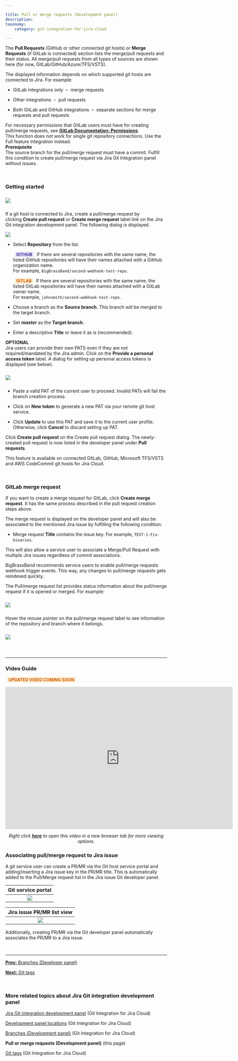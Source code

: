 ```yaml
---

title: Pull or merge requests (Development panel)
description:
taxonomy:
    category: git-integration-for-jira-cloud

---
```


The **Pull Requests** (GitHub or other connected git hosts) or **Merge Requests** (if GitLab is connected) section lists the merge/pull requests and their status. All merge/pull requests from all types of sources are shown here (for now, GitLab/GitHub/Azure/TFS/VSTS).

The displayed information depends on which supported git hosts are connected to Jira. For example:

*   GitLab integrations only  –  merge requests

*   Other integrations  –  pull requests

*   Both GitLab and GitHub integrations  –  separate sections for merge requests and pull requests

<div class="bbb-callout bbb--info">
    <div class="irow">
    <div class="ilogobox">
        <span class="logoimg"></span>
    </div>
    <div class="imsgbox">
        For necessary permissions that GitLab users must have for creating pull/merge requests, see <a href='https://docs.gitlab.com/ee/user/permissions.html'><b>GitLab Documentation: Permissions</b></a>.
    </div>
    </div>
</div>

<div class="bbb-callout bbb--tip">
    <div class="irow">
    <div class="ilogobox">
        <span class="logoimg"></span>
    </div>
    <div class="imsgbox">
        This function does not work for single git repository connections. Use the Full feature integration instead.
    </div>
    </div>
</div>

<div class="bbb-callout bbb--alert">
    <div class="irow">
    <div class="ilogobox">
        <span class="logoimg"></span>
    </div>
    <div class="imsgbox">
        <b>Prerequisite</b><br>
        The source branch for the pull/merge request must have a commit. Fulfill this condition to create pull/merge request via Jira Git Integration panel without issues.
    </div>
    </div>
</div>

&nbsp;

### Getting started

<img src='/wp-content/uploads/gij-gitcloud-devpanel-create-pullreq-sel.png' style='margin:25px auto;max-width:100%;display:block;' />

If a git host is connected to Jira, create a pull/merge request by clicking **Create pull request** or **Create merge request** label link on the Jira Git integration development panel. The following dialog is displayed.

![](/wp-content/uploads/gij-gitcloud-create-pull-req-dlg)

*   Select **Repository** from the list.
    
    <b style='background-color:#EAE5FE; padding:1px 5px; color:#412C92; border-radius:3px; margin: 0 5px; font-size: small;'>GITHUB</b> If there are several repositories with the same name, the listed GitHub repositories will have their names attached with a GitHub organization name.<br>For example, `BigBrassBand/second-webhook-test-repo`.

    <b style='background-color:#FFEED1; padding:1px 5px; color:#CC5900; border-radius:3px; margin: 0 5px; font-size: small;'>GITLAB</b> If there are several repositories with the same name, the listed GitLab repositories will have their names attached with a GitLab owner name.<br>For example, `johnsmith/second-webhook-test-repo`.

*   Choose a branch as the **Source branch**. This branch will be merged to the target branch.

*   Set _**master**_ as the **Target branch**.

*   Enter a descriptive **Title** or leave it as is (recommended).

<div class="bbb-callout bbb--info">
    <div class="irow">
    <div class="ilogobox">
        <span class="logoimg"></span>
    </div>
    <div class="imsgbox">
        <b>OPTIONAL</b><br>
        Jira users can provide their own PATS even if they are not required/mandated by the Jira admin. Click on the <b>Provide a personal access token</b> label. A dialog for setting up personal access tokens is displayed (see below).
    </div>
    </div>
</div>

<img src='/wp-content/uploads/gij-gitcloud-setup-pat-dlg.png' style='margin:25px auto;max-width:100%;display:block;' />

*   Paste a valid PAT of the current user to proceed. Invalid PATs will fail the branch creation process.

*   Click on **New token** to generate a new PAT via your remote git host service.

*   Click **Update** to use this PAT and save it to the current user profile. Otherwise, click **Cancel** to discard setting up PAT.


Click **Create pull request** on the Create pull request dialog. The newly-created pull request is now listed in the developer panel under **Pull requests**.

This feature is available on connected GitLab, GitHub, Microsoft TFS/VSTS and AWS CodeCommit git hosts for Jira Cloud.

&nbsp;

### GitLab merge request

If you want to create a merge request for GitLab, click **Create merge request**. It has the same process described in the pull request creation steps above.

The merge request is displayed on the developer panel and will also be associated to the mentioned Jira issue by fulfilling the following condition:

*   Merge request **Title** contains the issue key. For example, `TEST-1-Fix-binaries`.

This will also allow a service user to associate a Merge/Pull Request with multiple Jira issues regardless of commit associations.

<div class="bbb-callout bbb--tip">
    <div class="irow">
    <div class="ilogobox">
        <span class="logoimg"></span>
    </div>
    <div class="imsgbox">
        BigBrassBand recommends service users to enable pull/merge requests webhook trigger events. This way, any changes to pull/merge requests gets reindexed quickly.
    </div>
    </div>
</div>

The Pull/merge request list provides status information about the pull/merge request if it is opened or merged. For example:

<img src='/wp-content/uploads/gij-gitcloud-devpanel-merge-req.png' style='margin:25px auto;max-width:100%;display:block;' />


Hover the mouse pointer on the pull/merge request label to see information of the repository and branch where it belongs.

<img src='/wp-content/uploads/gij-gitcloud-devpanel-merge-req-hover.png' style='margin:25px auto;max-width:100%;display:block;' />

&nbsp;
* * *

### Video Guide

<b style='background-color:#FFEED1; padding:1px 5px; color:#CC5900; border-radius:3px; margin: 0 5px; font-size: small;'>UPDATED VIDEO COMING SOON</b>

<div class='embed-container embed-container--16-10'>
    <iframe width='709' height='443' src='https://fast.wistia.com/embed/iframe/1jwzeex5qa?videoFoam=true' frameborder='0' allowfullscreen ></iframe>
</div>

<div align='center' style='margin:12px 0 25px 0'>
    <i>Right click <a href='https://bigbrassband.wistia.com/medias/1jwzeex5qa'><b>here</b></a> to open this video in a new browser tab for more viewing options.</i>
</div>

### Associating pull/merge request to Jira issue

A git service user can create a PR/MR via the Git host service portal and adding/inserting a Jira issue key in the PR/MR title. This is automatically added to the Pull/Merge request list in the Jira issue Git developer panel.

| Git service portal |
| :---: |
| ![](/wp-content/uploads/gij-gitcloud-git-host-pull-req-assoc-test.png) |

| Jira issue PR/MR list view |
| :---: |
| ![](/wp-content/uploads/gij-gitcloud-jira-dev-panel-pull-req-list-assoc-sel.png) |

Additionally, creating PR/MR via the Git developer panel automatically associates the PR/MR to a Jira issue.

&nbsp;
* * *

[**Prev:** Branches (Developer panel)](/git-integration-for-jira-cloud/branches-development-panel-gij-cloud)

[**Next:** Git tags](/git-integration-for-jira-cloud/git-tags-gij-cloud)

&nbsp;

### More related topics about Jira Git integration development panel

[Jira Git integration development panel](/git-integration-for-jira-cloud/jira-git-integration-development-panel-gij-cloud/) (Git Integration for Jira Cloud)

[Development panel locations](/git-integration-for-jira-cloud/development-panel-locations-gij-cloud/) (Git Integration for Jira Cloud)

[Branches (Development panel)](/git-integration-for-jira-cloud/branches-development-panel-gij-cloud/) (Git Integration for Jira Cloud)

**Pull or merge requests (Development panel)** (this page)

[Git tags](/git-integration-for-jira-cloud/git-tags-gij-cloud) (Git Integration for Jira Cloud)

